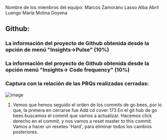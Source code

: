 Nombre de los miembros del equipo:
Marcos Zamorano Lasso
Alba Abril Luengo
María Molina Goyena

## Github:
### La información del proyecto de Github obtenida desde la opción de menú "Insights→Pulse" (10%)
### La información del proyecto de Github obtenida desde la opción menú "Insights→ Code frequency" (10%)
### Captura con la relación de las PRQs realizadas cerradas:
![image](https://github.com/user-attachments/assets/09a4704c-c06a-428b-969d-0edae26c82ac)
1. Vemos que hemos seguido el orden de los commits de go bees, por lo que, la primera en cerrarse fue Add cd cover 173
En el git hub de go bees buscamos el commit que vamos a actualizar.
Hacemos click derecho en el commit, y nos vamos a reset master to this commit. Vamos a hacer un reseteo 'Hard', para eliminar todos los cambios posteriores.

